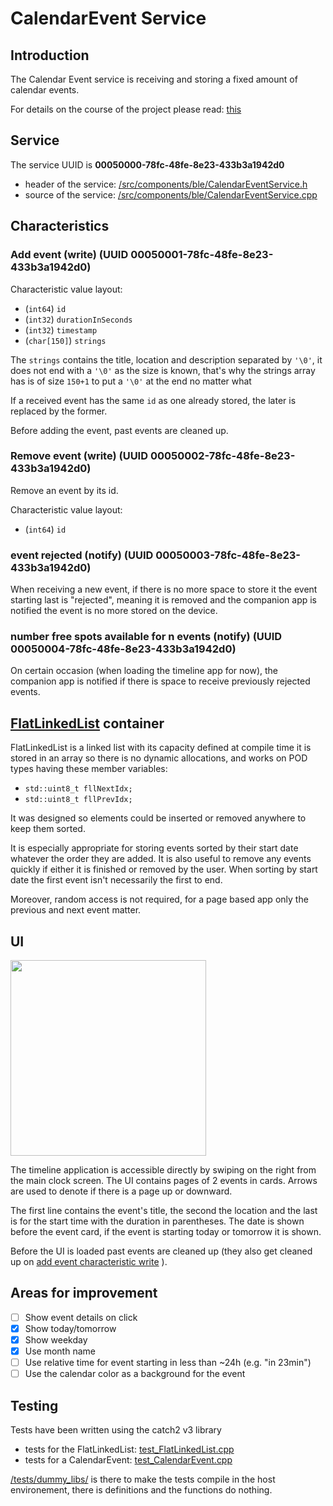 # CalendarEvent Service

## Introduction

The Calendar Event service is receiving and storing a fixed amount of calendar events.

For details on the course of the project please read: [this](https://github.com/FederAndInk/my_projects/blob/main/infinitime_calendar_events.md)

## Service

The service UUID is **00050000-78fc-48fe-8e23-433b3a1942d0**

- header of the service: [/src/components/ble/CalendarEventService.h](/src/components/ble/CalendarEventService.h)
- source of the service: [/src/components/ble/CalendarEventService.cpp](/src/components/ble/CalendarEventService.cpp)

## Characteristics

### Add event (write) (UUID 00050001-78fc-48fe-8e23-433b3a1942d0)

Characteristic value layout:

- (`int64`) `id`
- (`int32`) `durationInSeconds`
- (`int32`) `timestamp`
- (`char[150]`) `strings`

The `strings` contains the title, location and description separated by `'\0'`,
it does not end with a `'\0'` as the size is known,
that's why the strings array has is of size `150+1` to put a `'\0'` at the end no matter what

If a received event has the same `id` as one already stored, the later is replaced by the former.

Before adding the event, past events are cleaned up.

### Remove event (write) (UUID 00050002-78fc-48fe-8e23-433b3a1942d0)

Remove an event by its id.

Characteristic value layout:

- (`int64`) `id`

### event rejected (notify) (UUID 00050003-78fc-48fe-8e23-433b3a1942d0)

When receiving a new event, if there is no more space to store it the event starting last is "rejected",
meaning it is removed and the companion app is notified the event is no more stored on the device.

### number free spots available for n events (notify) (UUID 00050004-78fc-48fe-8e23-433b3a1942d0)

On certain occasion (when loading the timeline app for now), the companion app is notified if there is
space to receive previously rejected events.

## [FlatLinkedList](/src/FlatLinkedList.h) container

FlatLinkedList is a linked list with its capacity defined at compile time
it is stored in an array so there is no dynamic allocations, and works on POD types having these member variables:

- `std::uint8_t fllNextIdx;`
- `std::uint8_t fllPrevIdx;`

It was designed so elements could be inserted or removed anywhere to keep them sorted.

It is especially appropriate for storing events sorted by their start date whatever the order they are added.
It is also useful to remove any events quickly if either it is finished or removed by the user.
When sorting by start date the first event isn't necessarily the first to end.

Moreover, random access is not required, for a page based app only the previous and next event matter.

## UI

<img src="ui/timeline_app.gif" width="313"/>

The timeline application is accessible directly by swiping on the right from the main clock screen.
The UI contains pages of 2 events in cards. Arrows are used to denote if there is a page up or downward.

The first line contains the event's title, the second the location and the last is for the start time with the duration in parentheses.
The date is shown before the event card, if the event is starting today or tomorrow it is shown.

Before the UI is loaded past events are cleaned up (they also get cleaned up on [add event characteristic write](#add-event-write-uuid-00050001-78fc-48fe-8e23-433b3a1942d0) ).

## Areas for improvement

- [ ] Show event details on click
- [x] Show today/tomorrow
- [x] Show weekday
- [x] Use month name
- [ ] Use relative time for event starting in less than ~24h (e.g. "in 23min")
- [ ] Use the calendar color as a background for the event

## Testing

Tests have been written using the catch2 v3 library

- tests for the FlatLinkedList: [test_FlatLinkedList.cpp](/tests/test_FlatLinkedList.cpp)
- tests for a CalendarEvent: [test_CalendarEvent.cpp](/tests/test_CalendarEvent.cpp)

[/tests/dummy_libs/](/tests/dummy_libs/) is there to make the tests compile in the host environement,
there is definitions and the functions do nothing.
